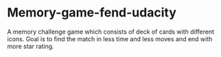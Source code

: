 # Memory-game-fend-udacity
A memory challenge game which consists of deck of cards with different icons. Goal is to find the match in less time and less moves and end with more star rating.
